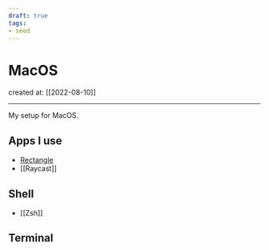 ```yaml
---
draft: true
tags: 
- seed
---
```


# MacOS

created at: [[2022-08-10]]

---

My setup for MacOS.

## Apps I use

- [Rectangle](https://rectangleapp.com/)
- [[Raycast]]

## Shell

- [[Zsh]]

## Terminal
